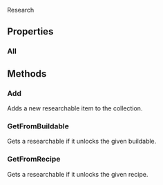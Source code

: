 <p class="title">Research</p>

## Properties


### All
<div><Declaration modifier="public static Dictionary&amp;lt;&lt;a href=&quot;#/api/IndustrialValley.Data/.ResearchableData&quot; title=&quot;.ResearchableData&quot; class=&quot;inherit-link&quot;&gt;ResearchableData&lt;/a&gt;&amp;gt;" content=" <span>&lt;span class=&quot;property&quot;&gt;All&lt;/span&gt; { &lt;span class=&quot;method&quot;&gt;get&lt;/span&gt;; }</span>"></Declaration></div>

## Methods

### Add

Adds a new researchable item to the collection.

<div><Declaration modifier="public static void" content=" <span>&lt;span class=&quot;method&quot;&gt;Add&lt;/span&gt;(&lt;span class=&quot;param&quot;&gt;&lt;a href=&quot;#/api/IndustrialValley.Data/ResearchableData&quot; title=&quot;ResearchableData&quot; class=&quot;inherit-link&quot;&gt;ResearchableData&lt;/a&gt;&lt;/span&gt; recipe)</span>"></Declaration></div>

### GetFromBuildable

Gets a researchable if it unlocks the given buildable.

<div><Declaration modifier="public static &lt;a href=&quot;#/api/IndustrialValley.Data/ResearchableData&quot; title=&quot;ResearchableData&quot; class=&quot;inherit-link&quot;&gt;ResearchableData&lt;/a&gt;" content=" <span>&lt;span class=&quot;method&quot;&gt;GetFromBuildable&lt;/span&gt;(&lt;span class=&quot;param&quot;&gt;&lt;a href=&quot;#/api/IndustrialValley.Data/BuildableData&quot; title=&quot;BuildableData&quot; class=&quot;inherit-link&quot;&gt;BuildableData&lt;/a&gt;&lt;/span&gt; buildable)</span>"></Declaration></div>

### GetFromRecipe

Gets a researchable if it unlocks the given recipe.

<div><Declaration modifier="public static &lt;a href=&quot;#/api/IndustrialValley.Data/ResearchableData&quot; title=&quot;ResearchableData&quot; class=&quot;inherit-link&quot;&gt;ResearchableData&lt;/a&gt;" content=" <span>&lt;span class=&quot;method&quot;&gt;GetFromRecipe&lt;/span&gt;(&lt;span class=&quot;param&quot;&gt;&lt;a href=&quot;#/api/IndustrialValley.Data/RecipeData&quot; title=&quot;RecipeData&quot; class=&quot;inherit-link&quot;&gt;RecipeData&lt;/a&gt;&lt;/span&gt; recipe)</span>"></Declaration></div>
